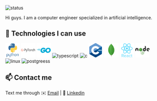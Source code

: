 

<!--https://user-images.githubusercontent.com/5713670/87202985-820dcb80-c2b6-11ea-9f56-7ec461c497c3.gif-->


![status](https://img.shields.io/badge/status-up-brightgreen)

Hi guys. I am a computer engineer specialized in artificial intelligence.

## 🚀 Technologies I can use
<p align="left">
  <img src="https://raw.githubusercontent.com/devicons/devicon/master/icons/python/python-original-wordmark.svg" alt="python" width="45" height="45" />
  <img src="https://github.com/devicons/devicon/blob/master/icons/pytorch/pytorch-original-wordmark.svg" alt="pytorch" width="45" height="45" />
<img src="https://github.com/devicons/devicon/blob/master/icons/go/go-original-wordmark.svg" alt="go" width="45" height="45" />
<img src="https://www.svgrepo.com/show/354478/typescript-icon.svg" alt="typescript" width="45" height="45" />
<img src="https://upload.wikimedia.org/wikipedia/commons/1/18/C_Programming_Language.svg" alt="c" width="45" height="45"/>
<img src="https://github.com/devicons/devicon/blob/master/icons/cplusplus/cplusplus-original.svg" alt="cpp" width="45" height="45"/>

<img src="https://raw.githubusercontent.com/devicons/devicon/master/icons/mongodb/mongodb-original.svg" alt="mongodb" width="45" height="45" />
<img src="https://raw.githubusercontent.com/devicons/devicon/master/icons/react/react-original-wordmark.svg" alt="react" width="45" height="45" />
<img src="https://raw.githubusercontent.com/devicons/devicon/master/icons/nodejs/nodejs-original-wordmark.svg" alt="nodejs" width="45" height="45" />
<img src="https://cdn.jsdelivr.net/gh/devicons/devicon/icons/linux/linux-original.svg" alt="linux" width="45" height="45"/>            
<img src="https://www.svgrepo.com/show/354200/postgresql.svg" alt="postgreess" width="45" height="45" />


<!--
## 💡 Projects

- [**Unigow**](https://unigow.com/): Platform that connects students, 14000 signed up users, 50k revenue in 3 years. CEO and CTO during these 3 years 
- [**Birthday Manager**](https://www.birthdaymg.com/): Google app scripts script that automate birthdays usign google sheets and calendar
- [**RAE Scrapper**](https://github.com/Alex44lel/RAE-Scraper): Scrappy scraper that obtaings all words and definitions from a Spanish famous public dictionary
-->

## 📫 Contact me

Text me through ✉️ [Email](mailto:alejandroch2011@gmail.com) | 💬 [Linkedin](https://www.linkedin.com/in/alexch04) 
